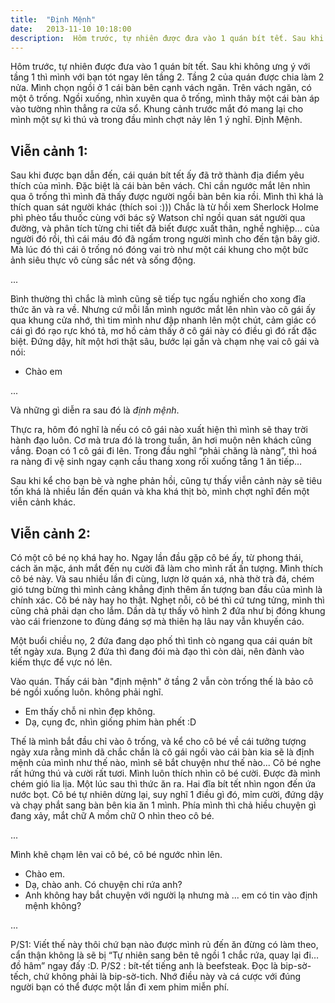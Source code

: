 ```yaml
---
title:  "Định Mệnh"
date:   2013-11-10 10:18:00
description:  Hôm trước, tự nhiên được đưa vào 1 quán bít tết. Sau khi không ưng ý với tầng 1 thì mình với bạn tót ngay lên tầng 2. Khung cảnh trước mắt đó mang lại cho mình một sự kì thú và trong đầu mình chợt nảy lên 1 ý nghĩ. Định Mệnh. 
---
```


Hôm trước, tự nhiên được đưa vào 1 quán bít tết. Sau khi không ưng ý với tầng 1 thì mình với bạn tót ngay lên tầng 2. Tầng 2 của quán được chia làm 2 nửa. Mình chọn ngồi ở 1 cái bàn bên cạnh vách ngăn. Trên vách ngăn, có một ô trống. Ngồi xuống, nhìn xuyên qua ô trống, mình thây một  cái bàn áp vào tường nhìn thẳng ra cửa sổ. Khung cảnh trước mắt đó mang lại cho mình một sự kì thú và trong đầu mình chợt nảy lên 1 ý nghĩ. Định Mệnh.

## Viễn cảnh 1:
Sau khi được bạn dẫn đến, cái quán bít tết ấy đã trở thành địa điểm yêu thích của mình. Đặc biệt là cái bàn bên vách. Chỉ cần ngước mắt lên nhìn qua ô trống thì mình đã thấy được người ngồi bàn bên kia rồi. Mình thì khá là thích quan sát người khác (thích soi :))) Chắc là từ hồi xem Sherlock Holme phì phèo tẩu thuốc cùng với bác sỹ Watson chỉ ngồi quan sát người qua đường, và phân tích từng chi tiết đã biết được xuất thân, nghề nghiệp… của người đó rồi, thì cái máu đó đã ngấm trong người mình cho đến tận bây giờ. Mà lúc đó thì cái ô trống nó đóng vai trò như một cái khung cho một bức ảnh siêu thực vô cùng sắc nét và sống động.

...

Bình thường thì chắc là mình cũng sẽ tiếp tục ngấu nghiến cho xong đĩa thức ăn và ra về. Nhưng cứ mỗi lần mình ngước mắt lên nhìn vào cô gái ấy qua khung cửa nhớ, thì tim mình như đập nhanh lên một chút, cảm giác có cái gì đó rạo rực khó tả, mơ hồ cảm thấy ở cô gái này có điều gì đó rất đặc biệt. Đứng dậy, hít một hơi thật sâu, bước lại gần và chạm nhẹ vai cô gái và nói:
- Chào em

...

Và những gì diễn ra sau đó là *định mệnh*.


Thực ra, hôm đó nghĩ là nếu có cô gái nào xuất hiện thì mình sẽ thay trời hành đạo luôn. Cơ mà trưa đó là trong tuần, ăn hơi muộn nên khách cũng vắng. Đoạn có 1 cô gái đi lên. Trong đầu nghĩ “phải chăng là nàng”, thì hoá ra nàng đi vệ sinh ngay cạnh cầu thang xong rối xuống tầng 1 ăn tiếp…

Sau khi kể cho bạn bè và nghe phản hồi, cũng tự thấy viễn cảnh này sẽ tiêu tốn khá là nhiều lần đến quán và kha khá thịt bò, mình chợt nghĩ đến một viễn cảnh khác.

## Viễn cảnh 2:
Có một cô bé nọ khá hay ho. Ngay lần đầu gặp cô bé ấy, từ phong thái, cách ăn mặc, ánh mắt đến nụ cười đã làm cho mình rất ấn tượng. Mình thích cô bé này. Và sau nhiều lần đi cùng, lượn lờ quán xá, nhà thờ trà đá, chém gió tưng bừng thì mình cảng khẳng định thêm ấn tượng ban đầu của mình là chính xác. Cô bé này hay ho thật. Nghẹt nỗi, cô bé thì cứ tưng tửng, mình thì cũng chả phải dạn cho lắm. Dần dà tự thấy vô hình 2 đứa như bị đóng khung vào cái frienzone to đùng đáng sợ mà thiên hạ lâu nay vẫn khuyến cáo.

Một buổi chiều nọ, 2 đứa đang dạo phố thì tình cò ngang qua cái quán bít tết ngày xưa. Bụng 2 đứa thì đang đói mà đạo thì còn dài, nên đành vào kiếm thực để vực nó lên. 

Vào quán. Thấy cái bàn "định mệnh" ở tầng 2 vẫn còn trống thế là bảo cô bé ngồi xuống luôn. không phải nghĩ.

- Em thấy chỗ ni nhìn đẹp không.
- Dạ, cụng đc, nhìn giống phim hàn phết :D

Thế là mình bắt đầu chỉ vào ô trống, và kể cho cô bé về cái tưởng tượng ngày xưa rằng mình dã chắc chắn là cô gái ngồi vào cái bàn kia sẽ là định mệnh của mình như thế nào, mình sẽ bắt chuyện như thế nào... Cô bé nghe rất hứng thú và cười rất tươi. Mình luôn thích nhìn cô bé cười. Được đà mình chém gió lia lịa. Một lúc sau thì thức ăn ra. Hai đĩa bít tết nhìn ngon đến ứa nước bọt. Cô bé tự nhiên dừng lại, suy nghĩ 1 điều gì đó, mỉm cười, đứng dậy và chạy phắt sang bàn bên kia ăn 1 mình. Phía mình thì chả hiều chuyện gì đang xảy, mắt chữ A mồm chữ O nhìn theo cô bé. 

...

Mình khẽ chạm lên vai cô bé, cô bé ngước nhìn lên.

- Chào em.
- Dạ, chào anh. Có chuyện chi rứa anh?
- Anh không hay bắt chuyện với người lạ nhưng mà ... em có tin vào định mệnh không?

...

P/S1: Viết thế này thôi chứ bạn nào được mình rủ đến ăn đừng có làm theo,  cẩn thận không là sẽ bị “Tự nhiên sang bên tê ngồi 1 chắc rứa, quay lại đi… đồ hâm” ngay đấy :D.
P/S2 : bít-tết tiếng anh là beefsteak. Đọc là bip-sờ-tếch, chứ không phải là bip-sờ-tich. Nhớ điều này và cá cược với đúng người bạn có thể được một lần đi xem phim miễn phí.
